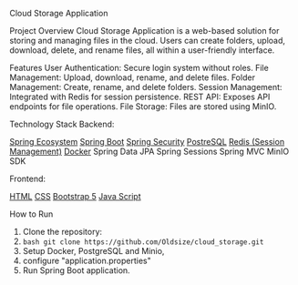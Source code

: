 Cloud Storage Application

Project Overview
Cloud Storage Application is a web-based solution for storing and managing files in the cloud. Users can create folders, upload, download, delete, and rename files, all within a user-friendly interface.

Features
User Authentication: Secure login system without roles.
File Management: Upload, download, rename, and delete files.
Folder Management: Create, rename, and delete folders.
Session Management: Integrated with Redis for session persistence.
REST API: Exposes API endpoints for file operations.
File Storage: Files are stored using MinIO.

Technology Stack
Backend:

[Spring Ecosystem](https://img.shields.io/badge/Spring-6DB33F?style=for-the-badge&logo=spring&logoColor=white
)
[Spring Boot](https://img.shields.io/badge/Spring_Boot-6DB33F?style=for-the-badge&logo=spring-boot&logoColor=white)
[Spring Security](https://img.shields.io/badge/Spring_Security-6DB33F?style=for-the-badge&logo=Spring-Security&logoColor=white)
[PostreSQL](https://img.shields.io/badge/PostgreSQL-316192?style=for-the-badge&logo=postgresql&logoColor=white)
[Redis (Session Management)](https://img.shields.io/badge/redis-%23DD0031.svg?&style=for-the-badge&logo=redis&logoColor=white)
[Docker](https://img.shields.io/badge/Docker-2CA5E0?style=for-the-badge&logo=docker&logoColor=white)
Spring Data JPA
Spring Sessions
Spring MVC
MinIO SDK


Frontend:

[HTML](https://img.shields.io/badge/HTML5-E34F26?style=for-the-badge&logo=html5&logoColor=white)
[CSS](https://img.shields.io/badge/CSS3-1572B6?style=for-the-badge&logo=css3&logoColor=white)
[Bootstrap 5](https://img.shields.io/badge/Bootstrap-563D7C?style=for-the-badge&logo=bootstrap&logoColor=white)
[Java Script](https://img.shields.io/badge/JavaScript-323330?style=for-the-badge&logo=javascript&logoColor=F7DF1E)


How to Run
1. Clone the repository:
2. ```bash git clone https://github.com/Oldsize/cloud_storage.git ```
3. Setup Docker, PostgreSQL and Minio,
4. configure "application.properties"
5. Run Spring Boot application.
